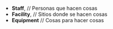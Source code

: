 
- **Staff**,      // Personas que hacen cosas
- **Facility**,   // Sitios donde se hacen cosas
- **Equipment**   // Cosas para hacer cosas
